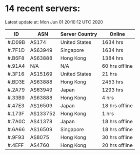 # 14 recent servers:

Latest update at: Mon Jun 01 20:10:12 UTC 2020

| ID | ASN | Server Country | Online |
| -- | --- | -------------- | ------ |
| #.D09B | AS174 | United States | 1634 hrs |
| #.7F1D | AS63949 | Singapore | 1634 hrs |
| #.B6F8 | AS63888 | Hong Kong | 1384 hrs |
| #.91A4 | N/A | N/A | 60 hrs offline |
| #.3F16 | AS15169 | United States | 21 hrs |
| #.BD3E | AS63888 | Hong Kong | 2453 hrs |
| #.2A79 | AS63949 | Japan | 1293 hrs |
| #.33B9 | AS63888 | Hong Kong | 4 hrs |
| #.47E3 | AS16509 | Japan | 18 hrs offline |
| #.173F | AS133752 | Hong Kong | 1 hrs |
| #.7A0C | AS41378 | Japan | 18 hrs offline |
| #.6A66 | AS16509 | Singapore | 18 hrs offline |
| #.9F93 | AS8075 | Hong Kong | 30 hrs offline |
| #.4EFF | AS4760 | Hong Kong | 20 hrs offline |


